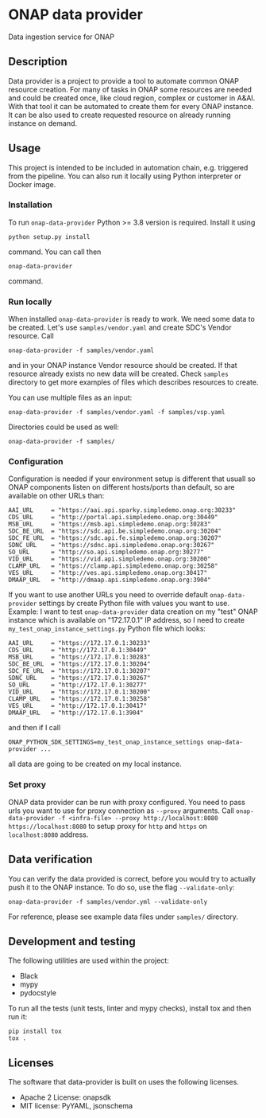 # ONAP data provider

Data ingestion service for ONAP

## Description

Data provider is a project to provide a tool to automate common ONAP resource creation. For many of tasks in ONAP some resources are needed and could be created once, like cloud region, complex or customer in A\&AI. With that tool it can be automated to create them for every ONAP instance. It can be also used to create requested resource on already running instance on demand.

## Usage

This project is intended to be included in automation chain, e.g. triggered from the pipeline.
You can also run it locally using Python interpreter or Docker image.

### Installation

To run `onap-data-provider` Python >= 3.8 version is required. Install it using

```
python setup.py install
```

command. You can call then

```
onap-data-provider
```

command.

### Run locally

When installed `onap-data-provider` is ready to work. We need some data to be created. Let's use `samples/vendor.yaml` and create SDC's Vendor resource. Call

```
onap-data-provider -f samples/vendor.yaml
```

and in your ONAP instance Vendor resource should be created. If that resource already exists no new data will be created. Check `samples` directory to get more examples of files which describes resources to create.

You can use multiple files as an input:

```
onap-data-provider -f samples/vendor.yaml -f samples/vsp.yaml
```

Directories could be used as well:

```
onap-data-provider -f samples/
```

### Configuration

Configuration is needed if your environment setup is different that usuall so ONAP components listen on different hosts/ports than default, so are available on other URLs than:

```
AAI_URL     = "https://aai.api.sparky.simpledemo.onap.org:30233"
CDS_URL     = "http://portal.api.simpledemo.onap.org:30449"
MSB_URL     = "https://msb.api.simpledemo.onap.org:30283"
SDC_BE_URL  = "https://sdc.api.be.simpledemo.onap.org:30204"
SDC_FE_URL  = "https://sdc.api.fe.simpledemo.onap.org:30207"
SDNC_URL    = "https://sdnc.api.simpledemo.onap.org:30267"
SO_URL      = "http://so.api.simpledemo.onap.org:30277"
VID_URL     = "https://vid.api.simpledemo.onap.org:30200"
CLAMP_URL   = "https://clamp.api.simpledemo.onap.org:30258"
VES_URL     = "http://ves.api.simpledemo.onap.org:30417"
DMAAP_URL   = "http://dmaap.api.simpledemo.onap.org:3904"
```

If you want to use another URLs you need to override default `onap-data-provider` settings by create Python file with values you want to use. Example: I want to test `onap-data-provider` data creation on my "test" ONAP instance which is available on "172.17.0.1" IP address, so I need to create `my_test_onap_instance_settings.py` Python file which looks:

```
AAI_URL     = "https://172.17.0.1:30233"
CDS_URL     = "http://172.17.0.1:30449"
MSB_URL     = "https://172.17.0.1:30283"
SDC_BE_URL  = "https://172.17.0.1:30204"
SDC_FE_URL  = "https://172.17.0.1:30207"
SDNC_URL    = "https://172.17.0.1:30267"
SO_URL      = "http://172.17.0.1:30277"
VID_URL     = "https://172.17.0.1:30200"
CLAMP_URL   = "https://172.17.0.1:30258"
VES_URL     = "http://172.17.0.1:30417"
DMAAP_URL   = "http://172.17.0.1:3904"
```

and then if I call

```
ONAP_PYTHON_SDK_SETTINGS=my_test_onap_instance_settings onap-data-provider ...
```

all data are going to be created on my local instance.

### Set proxy

ONAP data provider can be run with proxy configured. You need to pass urls you want to use for proxy connection as `--proxy` arguments. Call `onap-data-provider -f <infra-file> --proxy http://localhost:8080 https://localhost:8080` to setup proxy for `http` and `https` on `localhost:8080` address.

## Data verification

You can verify the data provided is correct, before you would try to actually push it
to the ONAP instance. To do so, use the flag `--validate-only`:

```
onap-data-provider -f samples/vendor.yml --validate-only
```

For reference, please see example data files under `samples/` directory.

## Development and testing

The following utilities are used within the project:

- Black
- mypy
- pydocstyle

To run all the tests (unit tests, linter and mypy checks), install tox and then run it:

```
pip install tox
tox .
```

## Licenses

The software that data-provider is built on uses the following licenses.

- Apache 2 License: onapsdk
- MIT license: PyYAML, jsonschema
